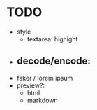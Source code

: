 # TODO

- style
  - textarea: highight
- decode/encode:
  -
- faker / lorem ipsum
- preview?:
  - html
  - markdown
